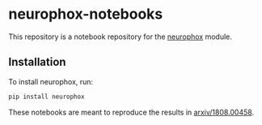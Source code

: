 # neurophox-notebooks

This repository is a notebook repository for the [neurophox](github.com/solgaardlab/neurophox) module.

## Installation

To install neurophox, run:

```bash
pip install neurophox
```

These notebooks are meant to reproduce the results in [arxiv/1808.00458](https://arxiv.org/pdf/1808.00458.pdf).